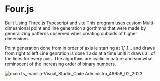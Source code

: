 # Four.js
Built Using Three.js Typescript and vite 
This program uses custom Multi-dimesnional point and line generation algorthmns that were made by generalizing patterns observed when creating cuboids of higher dimensions.

Point generation done from in order of axis ie starting at 1,1,1... and draws from right to left
Line genration is done 1 axis at a time unitl it draws all of the lines for every axis.
The algorthms are cyclic in nature and somwhat reminscent of the increasing order of binary numbers.


![main ts_-_vanilla_-_Visual_Studio_Code_ Administra_49658_02_2023](https://user-images.githubusercontent.com/89361982/218053959-8bb0022c-39ac-4479-b142-7483465e3a58.gif)
